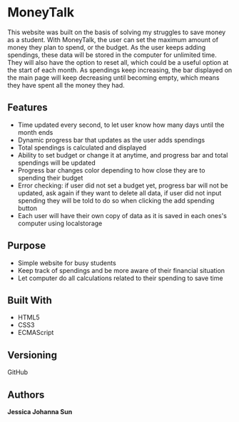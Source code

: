 # MoneyTalk

This website was built on the basis of solving my struggles to save money as a student. 
With MoneyTalk, the user can set the maximum amount of money they plan to spend, or the budget. As the user keeps adding spendings,
these data will be stored in the computer for unlimited time. They will also have the option to reset all, which could be a useful
option at the start of each month.
As spendings keep increasing, the bar displayed on the main page will keep decreasing until becoming empty, which means they have
spent all the money they had.

## Features

* Time updated every second, to let user know how many days until the month ends
* Dynamic progress bar that updates as the user adds spendings
* Total spendings is calculated and displayed
* Ability to set budget or change it at anytime, and progress bar and total spendings will be updated
* Progress bar changes color depending to how close they are to spending their budget
* Error checking: if user did not set a budget yet, progress bar will not be updated, ask again if they want to delete all data, if user did not input spending they will be told to do so when clicking the add spending button
* Each user will have their own copy of data as it is saved in each ones's computer using localstorage

## Purpose
* Simple website for busy students
* Keep track of spendings and be more aware of their financial situation
* Let computer do all calculations related to their spending to save time

## Built With

* HTML5
* CSS3
* ECMAScript

## Versioning

GitHub

## Authors

**Jessica Johanna Sun** 
